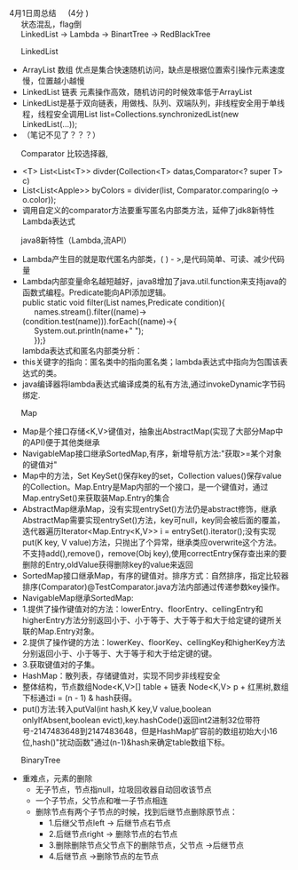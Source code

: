 4月1日周总结&emsp;&ensp;(4分 )  
&emsp;&ensp;状态混乱，flag倒  
&emsp;&ensp;LinkedList -> Lambda -> BinartTree -> RedBlackTree   
  
&emsp;&ensp;LinkedList  
 * ArrayList 数组 优点是集合快速随机访问，缺点是根据位置索引操作元素速度慢，位置越小越慢
 * LinkedList 链表 元素操作高效，随机访问的时候效率低于ArrayList
 * LinkedList是基于双向链表，用做栈、队列、双端队列，非线程安全用于单线程，线程安全调用List list=Collections.synchronizedList(new LinkedList(...));  
 * （笔记不见了？？？）  
    
&emsp;&ensp;Comparator 比较选择器,
 * <T\> List<List<T\>> divder(Collection<T\> datas,Comparator<? super T> c)   
 * List<List<Apple\>> byColors = divider(list, Comparator.comparing(o -> o.color));   
 * 调用自定义的comparator方法要重写匿名内部类方法，延伸了jdk8新特性Lambda表达式    
 
&emsp;&ensp;java8新特性（Lambda,流API）
   
 * Lambda产生目的就是取代匿名内部类，( ) - >,是代码简单、可读、减少代码量  
 * Lambda内部变量命名越短越好，java8增加了java.util.function来支持java的函数式编程。Predicate能向API添加逻辑。  
 public static void filter(List<String> names,Predicate<String> condition){   
 &emsp;&ensp;names.stream().filter((name)->(condition.test(name))).forEach((name)->{   
 &emsp;&ensp;System.out.println(name+" ");   
 &emsp;&ensp;});}  
 lambda表达式和匿名内部类分析：
  * this关键字的指向：匿名类中的指向匿名类；lambda表达式中指向为包围该表达式的类。
  * java编译器将lambda表达式编译成类的私有方法,通过invokeDynamic字节码绑定.  
     
 &emsp;&ensp;Map    
  * Map是个接口存储<K,V>键值对，抽象出AbstractMap(实现了大部分Map中的API)便于其他类继承
  * NavigableMap接口继承SortedMap,有序，新增导航方法:"获取>=某个对象的键值对"
  * Map中的方法，Set<K> KeySet()保存key的set，Collection<V> values()保存value的Collection。Map.Entry是Map内部的一个接口，是一个键值对，通过Map.entrySet()来获取装Map.Entry的集合
  * AbstractMap继承Map，没有实现entrySet()方法仍是abstract修饰，继承AbstractMap需要实现entrySet()方法，key可null，key同会被后面的覆盖，迭代器遍历Iterator<Map.Entry<K,V>> i = entrySet().iterator();没有实现put(K key, V value)方法，只抛出了个异常，继承类应overwrite这个方法。不支持add(),remove()，remove(Obj key),使用correctEntry保存查出来的要删除的Entry,oldValue获得删除key的value来返回
  * SortedMap接口继承Map，有序的键值对。排序方式：自然排序，指定比较器排序(Comparator)@TestComparator.java方法内部通过传递参数key操作。
  * NavigableMap继承SortedMap:
  * 1.提供了操作键值对的方法：lowerEntry、floorEntry、cellingEntry和higherEntry方法分别返回小于、小于等于、大于等于和大于给定键的键所关联的Map.Entry对象。
  * 2.提供了操作键的方法：lowerKey、floorKey、cellingKey和higherKey方法分别返回小于、小于等于、大于等于和大于给定键的键。
  * 3.获取键值对的子集。
  * HashMap：散列表，存储键值对，实现不同步非线程安全
  * 整体结构，节点数组Node<K,V>[] table + 链表 Node<K,V> p + 红黑树,数组下标通过i = (n - 1) & hash获得。
  * put()方法:转入putVal(int hash,K key,V value,boolean onlyIfAbsent,boolean evict),key.hashCode()返回int2进制32位带符号-2147483648到2147483648，但是HashMap扩容前的数组初始大小16位,hash()"扰动函数"通过(n-1)&hash来确定table数组下标。
   
&emsp;&ensp;BinaryTree  
  * 重难点，元素的删除  
      * 无子节点，节点指null，垃圾回收器自动回收该节点  
      * 一个子节点，父节点和唯一子节点相连  
      * 删除节点有两个子节点的时候，找到后继节点删除原节点：  
        * 	1.后继父节点left -> 后继节点右节点  
        * 	2.后继节点right -> 删除节点的右节点  
        * 	3.删除删除节点父节点下的删除节点，父节点 ->后继节点  
        * 	4.后继节点 ->删除节点的左节点   
        